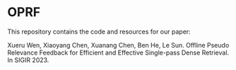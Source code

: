 # OPRF

This repository contains the code and resources for our paper: 

Xueru Wen, Xiaoyang Chen, Xuanang Chen, Ben He, Le Sun. Offline Pseudo Relevance Feedback for Efficient and Effective Single-pass Dense Retrieval. In SIGIR 2023.